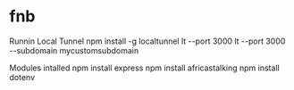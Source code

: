# fnb


Runnin Local Tunnel
npm install -g localtunnel
lt --port 3000
lt --port 3000 --subdomain mycustomsubdomain

Modules intalled
npm install express
npm install africastalking
npm install dotenv



